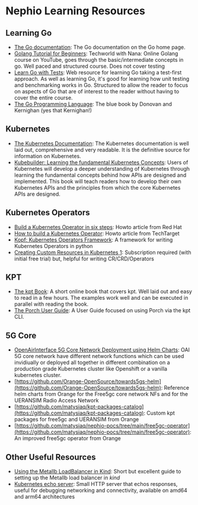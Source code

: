 # Nephio Learning Resources

## Learning Go
* [The Go documentation](https://go.dev/): The Go documentation on the Go home page.
* [Golang Tutorial for Beginners](https://www.youtube.com/watch?v=yyUHQIec83I): Techworld with Nana: Online Golang  course on YouTube, goes through the basic/intermediate concepts in go. Well paced and structured course. Does not cover testing
* [Learn Go with Tests](https://quii.gitbook.io/learn-go-with-tests/): Web resource for learning Go taking a test-first approach. As well as learning Go, it's good for learning how unit testing and benchmarking works in Go. Structured to allow the reader to focus on aspects of Go that are of interest to the reader without having to cover the entire course.
* [The Go Programming Language](https://www.gopl.io/): The blue book by Donovan and Kernighan (yes that Kernighan!)

## Kubernetes

* [The Kubernetes Documentation](https://kubernetes.io/): The Kubernetes documentation is well laid out, comprehensive and very readable. It is the definitive source for information on Kubernetes.
* [Kubebuilder: Learning the fundamental Kubernetes Concepts](https://kubebuilder.io/): Users of Kubernetes will develop a deeper understanding of Kubernetes through learning the fundamental concepts behind how APIs are designed and implemented. This book will teach readers how to develop their own Kubernetes APIs and the principles from which the core Kubernetes APIs are designed.

## Kubernetes Operators

* [Build a Kubernetes Operator in six steps](https://developers.redhat.com/articles/2021/09/07/build-kubernetes-operator-six-steps): Howto article from Red Hat
* [How to build a Kubernetes Operator](https://www.techtarget.com/searchitoperations/tutorial/How-to-build-a-Kubernetes-operator): Howto article from TechTarget
* [Kopf: Kubernetes Operators Framework](https://kopf.readthedocs.io/en/stable/): A framework for writing Kubernetes Operators in python
* [Creating Custom Resources in Kubernetes 1](https://www.pluralsight.com/courses/kubernetes-creating-custom-resources): Subscription required (with initial free trial) but, helpful for writing CR/CRD/Operators

## KPT

* [The kpt Book](https://kpt.dev/book/):  A short online book that covers kpt. Well laid out and easy to read in a few hours. The examples work well and can be executed in parallel with reading the book.
* [The Porch User Guide](https://kpt.dev/guides/porch-user-guide):  A User Guide focused on using Porch via the kpt CLI.

## 5G Core

* [OpenAirInterface 5G Core Network Deployment using Helm Charts](https://gitlab.eurecom.fr/oai/cn5g/oai-cn5g-fed/-/blob/master/docs/DEPLOY_SA5G_HC.md): OAI 5G core network have different network functions which can be used invidiually or deployed all together in different combination on a production grade Kubernetes cluster like Openshift or a vanilla kubernetes cluster.
* [https://github.com/Orange-OpenSource/towards5gs-helm](https://github.com/Orange-OpenSource/towards5gs-helm): Reference helm charts from Orange for the Free5gc core network NFs and for the UERANSIM Radio Access Network
* [https://github.com/matysiaq/kpt-packages-catalog](https://github.com/matysiaq/kpt-packages-catalog): Custom kpt packages for free5gc and UERANSIM from Orange
* [https://github.com/matysiaq/nephio-pocs/tree/main/free5gc-operator](https://github.com/matysiaq/nephio-pocs/tree/main/free5gc-operator): An improved free5gc operator from Orange

## Other Useful Resources
* [Using the Metallb LoadBalancer in Kind](https://kind.sigs.k8s.io/docs/user/loadbalancer/): Short but excellent guide to setting up the Metallb load balancer in *kind*
* [Kubernetes echo server](https://ealenn.github.io/Echo-Server/pages/quick-start/kubernetes.html): Small HTTP server that echos responses, useful for debugging networking and connectivity, available on amd64 and arm64 architectures

